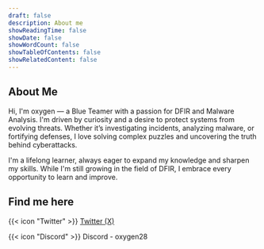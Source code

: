 ```yaml
---
draft: false
description: About me
showReadingTime: false
showDate: false
showWordCount: false
showTableOfContents: false
showRelatedContent: false
---
```


## About Me
Hi, I'm oxygen — a Blue Teamer with a passion for DFIR and Malware Analysis. I'm driven by curiosity and a desire to protect systems from evolving threats. Whether it’s investigating incidents, analyzing malware, or fortifying defenses, I love solving complex puzzles and uncovering the truth behind cyberattacks.

I'm a lifelong learner, always eager to expand my knowledge and sharpen my skills. While I'm still growing in the field of DFIR, I embrace every opportunity to learn and improve.

## Find me here
{{< icon "Twitter" >}} [Twitter (X)](https://x.com/greybiu)

{{< icon "Discord" >}} Discord - oxygen28